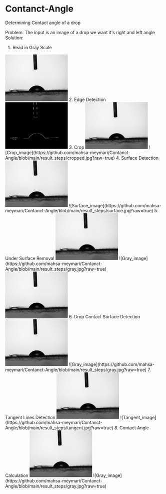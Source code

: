 # Contanct-Angle
Determining Contact angle of a drop

Problem: The input is an image of a drop we want it's right and left angle
Solution:
1. Read in Gray Scale
<img src="https://github.com/mahsa-meymari/Contanct-Angle/blob/main/result_steps/gray.jpg" alt="Gray image" width="200"/>
2. Edge Detection
<img src="https://github.com/mahsa-meymari/Contanct-Angle/blob/main/result_steps/edges.jpg" alt="Edges image" width="200"/>
3. Crop
<img src="https://github.com/mahsa-meymari/Contanct-Angle/blob/main/result_steps/gray.jpg" alt="Gray image" width="200"/>
![Crop_image](https://github.com/mahsa-meymari/Contanct-Angle/blob/main/result_steps/cropped.jpg?raw=true)
4. Surface Detection
<img src="https://github.com/mahsa-meymari/Contanct-Angle/blob/main/result_steps/gray.jpg" alt="Gray image" width="200"/>
![Surface_image](https://github.com/mahsa-meymari/Contanct-Angle/blob/main/result_steps/surface.jpg?raw=true)
5. Under Surface Removal
<img src="https://github.com/mahsa-meymari/Contanct-Angle/blob/main/result_steps/gray.jpg" alt="Gray image" width="200"/>
![Gray_image](https://github.com/mahsa-meymari/Contanct-Angle/blob/main/result_steps/gray.jpg?raw=true)
<img src="https://github.com/mahsa-meymari/Contanct-Angle/blob/main/result_steps/gray.jpg" alt="Gray image" width="200"/>
6. Drop Contact Surface Detection
<img src="https://github.com/mahsa-meymari/Contanct-Angle/blob/main/result_steps/gray.jpg" alt="Gray image" width="200"/>
![Gray_image](https://github.com/mahsa-meymari/Contanct-Angle/blob/main/result_steps/gray.jpg?raw=true)
7. Tangent Lines Detection
<img src="https://github.com/mahsa-meymari/Contanct-Angle/blob/main/result_steps/gray.jpg" alt="Gray image" width="200"/>
![Tangent_image](https://github.com/mahsa-meymari/Contanct-Angle/blob/main/result_steps/tangent.jpg?raw=true)
8. Contact Angle Calculation
<img src="https://github.com/mahsa-meymari/Contanct-Angle/blob/main/result_steps/gray.jpg" alt="Gray image" width="200"/>
![Gray_image](https://github.com/mahsa-meymari/Contanct-Angle/blob/main/result_steps/gray.jpg?raw=true)
